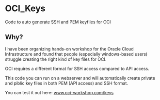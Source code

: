 # OCI_Keys
Code to auto generate SSH and PEM keyfiles for OCI

## Why?
I have been organizing hands-on workshop for the Oracle Cloud Infrastructure and found that people (especially windows-based users) struggle creating the right kind of key files for OCI. 

OCI requires a different format for SSH access compared to API access.

This code you can run on a webserver and will automatically create private and piblic key files in both PEM (API access) and SSH format.

You can test it out here:
www.oci-workshop.com/keys


